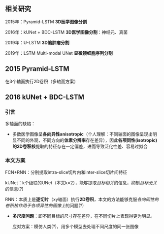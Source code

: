 ## 相关研究

2015年：Pyramid-LSTM **3D医学图像分割**

2016年：kUNet + BDC-LSTM **3D医学图像分割**：神经元、真菌

2019年：U-LSTM **3D脑肿瘤分割**

2019年：LSTM Multi-modal UNet **显微镜细胞序列分割**

## 2015 Pyramid-LSTM

在3个轴面执行2D卷积（多轴面方案）

## 2016 kUNet + BDC-LSTM

### 引言

多轴面的缺陷：

- 多数医学图像呈**各向异性anisotropic**（个人理解：不同轴面的图像呈现出明显不同的外观，不同方向的**体素分辨率**存在差异），因此**各项同性(isotropic)的2D卷积核**提取的特征存在一定偏差，进而导致泛化性差、容易过拟合

### 本文方案

FCN+RNN：分别提取intra-slice切片内和inter-slice切片间特征

kUNet：k个级联的UNet（本文k=2），能够提取*目标相关*的信息，抑制*目标无关*的信息(?)

RNN：本质上是**逐切片**（xy轴面）执行**2D卷积**，本文的方法能够克服*各向同性的卷积核作用于各项异性的图像上*的问题(?)

- **多尺度问题**：即不同目标的尺寸存在差异，在不同切片上表现得更为明显。

  应对方案：模仿人类(?)，用多个模型去处理不同尺度的同一张图像